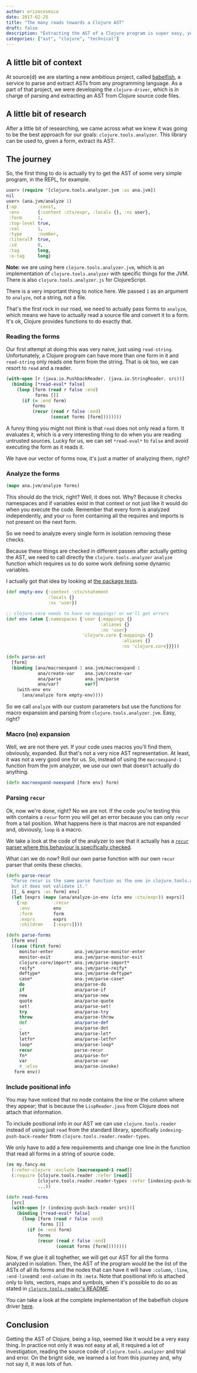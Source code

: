 ```yaml
---
author: erizocosmico
date: 2017-02-25
title: "The many roads towards a Clojure AST"
draft: false
description: "Extracting the AST of a Clojure program is super easy, you could think. It is a lisp, after all. We will be explaining our journey trying to extract the AST of Clojure programs using the `clojure.tools.analyzer` and how it was not as trivial as we thought."
categories: ["ast", "clojure", "technical"]
---
```


## A little bit of context

At source{d} we are starting a new ambitious project, called [babelfish](https://github.com/bblfsh), a service to parse and extract ASTs from any programming language. As a part of that project, we were developing the `clojure-driver`, which is in charge of parsing and extracting an AST from Clojure source code files.

## A little bit of research

After a little bit of researching, we came across what we knew it was going to be the best approach for our goals: `clojure.tools.analyzer`. This library can be used to, given a form, extract its AST.

## The journey

So, the first thing to do is actually try to get the AST of some very simple program, in the REPL, for example.

```clojure
user> (require '[clojure.tools.analyzer.jvm :as ana.jvm])
nil
user> (ana.jvm/analyze 1)
{:op        :const,
 :env       {:context :ctx/expr, :locals {}, :ns user},
 :form      1,
 :top-level true,
 :val       1,
 :type      :number,
 :literal?  true,
 :id        0,
 :tag       long,
 :o-tag     long}
```

**Note:** we are using here `clojure.tools.analyzer.jvm`, which is an implementation of `clojure.tools.analyzer` with specific things for the JVM. There is also `clojure.tools.analyzer.js` for ClojureScript.

There is a very important thing to notice here. We passed `1` as an argument to `analyze`, not a string, not a file. 

That's the first rock in our road, we need to actually pass forms to `analyze`, which means we have to actually read a source file and convert it to a form.
It's ok, Clojure provides functions to do exactly that.

### Reading the forms

Our first attempt at doing this was very naive, just using `read-string`. Unfortunately, a Clojure program can have more than one form in it and `read-string` only reads one form from the string.
That is ok too, we can resort to `read` and a reader.

```clojure
(with-open [r (java.io.PushbackReader. (java.io.StringReader. src))]
  (binding [*read-eval* false]
    (loop [form (read r false :end)
           forms []]
      (if (= :end form)
          forms
          (recur (read r false :end)
                 (concat forms [form])))))))
```

A funny thing you might not think is that `read` does not only read a form. It evaluates it, which is a very interesting thing to do when you are reading untrusted sources. Lucky for us, we can set `*read-eval*` to `false` and avoid executing the form as it reads it.

We have our vector of forms now, it's just a matter of analyzing them, right?

### Analyze the forms

```clojure
(mapv ana.jvm/analyze forms)
```

This should do the trick, right? Well, it does not.
Why? Because it checks namespaces and if variables exist in that context or not just like it would do when you execute the code. Remember that every form is analyzed independently, and your `ns` form containing all the requires and imports is not present on the next form.

So we need to analyze every single form in isolation removing these checks.

Because these things are checked in different passes after actually getting the AST, we need to call directly the `clojure.tools.analyzer` `analyze` function which requires us to do some work defining some dynamic variables.

I actually got that idea by looking at [the package tests](https://github.com/clojure/tools.analyzer/blob/master/src/test/clojure/clojure/tools/analyzer/core_test.clj#L54-L63).

```clojure
(def empty-env {:context :ctx/statement
                :locals {}
                :ns 'user})

;; clojure.core needs to have no mappings! or we'll get errors
(def env (atom {:namespaces {'user {:mappings {}
                                    :aliases {}
                                    :ns 'user}
                             'clojure.core {:mappings {}
                                            :aliases {}
                                            :ns 'clojure.core}}}))

(defn parse-ast
  [form]
  (binding [ana/macroexpand-1 ana.jvm/macroexpand-1
            ana/create-var    ana.jvm/create-var
            ana/parse         ana.jvm/parse
            ana/var?          var?]
    (with-env env
      (ana/analyze form empty-env))))
```

So we call `analyze` with our custom parameters but use the functions for macro expansion and parsing from `clojure.tools.analyzer.jvm`. Easy, right?

### Macro (no) expansion

Well, we are not there yet. If your code uses macros you'll find them, obviously, expanded. But that's not a very nice AST representation. At least, it was not a very good one for us. So, instead of using the `macroexpand-1` function from the jvm analyzer, we use our own that doesn't actually do anything.

```clojure
(defn macroexpand-noexpand [form env] form)
```

### Parsing `recur`

Ok, now we're done, right? No we are not. If the code you're testing this with contains a `recur` form you will get an error because you can only `recur` from a tail position. What happens here is that macros are not expanded and, obviously, `loop` is a macro.

We take a look at the code of the analyzer to see that it actually has a [`recur` parser where this behaviour is specifically checked](https://crossclj.info/ns/org.clojure/tools.analyzer/0.6.9/clojure.tools.analyzer.html#_parse-recur).

What can we do now? Roll our own parse function with our own `recur` parser that omits these checks.

```clojure
(defn parse-recur
  "Parse recur is the same parse function as the one in clojure.tools.analyzer
  but it does not validate it."
  [[_ & exprs :as form] env]
  (let [exprs (mapv (ana/analyze-in-env (ctx env :ctx/expr)) exprs)]
    {:op          :recur
     :env         env
     :form        form
     :exprs       exprs
     :children    [:exprs]}))

(defn parse-forms
  [form env]
  ((case (first form)
     monitor-enter        ana.jvm/parse-monitor-enter
     monitor-exit         ana.jvm/parse-monitor-exit
     clojure.core/import* ana.jvm/parse-import*
     reify*               ana.jvm/parse-reify*
     deftype*             ana.jvm/parse-deftype*
     case*                ana.jvm/parse-case*
     do                   ana/parse-do
     if                   ana/parse-if
     new                  ana/parse-new
     quote                ana/parse-quote
     set!                 ana/parse-set!
     try                  ana/parse-try
     throw                ana/parse-throw
     def                  ana/parse-def
     .                    ana/parse-dot
     let*                 ana/parse-let*
     letfn*               ana/parse-letfn*
     loop*                ana/parse-loop*
     recur                parse-recur
     fn*                  ana/parse-fn*
     var                  ana/parse-var
     #_:else              ana/parse-invoke)
   form env))
```

### Include positional info

You may have noticed that no node contains the line or the column where they appear; that is because the `LispReader.java` from Clojure does not attach that information.

To include positional info in our AST we can use `clojure.tools.reader` instead of using just `read` from the standard library, specifically `indexing-push-back-reader` from `clojure.tools.reader.reader-types`.

We only have to add a few requirements and change one line in the function that read all forms in a string of source code.

```clojure
(ns my.fancy.ns
  (:refer-clojure :exclude [macroexpand-1 read])
  (:require [clojure.tools.reader :refer [read]]
            [clojure.tools.reader.reader-types :refer [indexing-push-back-reader]]
            ...))

(defn read-forms
  [src]
  (with-open [r (indexing-push-back-reader src))]
    (binding [*read-eval* false]
      (loop [form (read r false :end)
             forms []]
        (if (= :end form)
            forms
            (recur (read r false :end)
                   (concat forms [form])))))))
```

Now, if we glue it all toghether, we will get our AST for all the forms analyzed in isolation. Then, the AST of the program would be the list of the ASTs of all its forms and the nodes that can have it will have `:column`, `:line`, `:end-line`and `:end-column` in its `:meta`. Note that positional info is attached only to lists, vectors, maps and symbols, when it's possible to do so as stated in [`clojure.tools.reader`'s README](https://github.com/clojure/tools.reader#rationale).

You can take a look at the complete implementation of the babelfish clojure driver [here](https://github.com/bblfsh/clojure-driver).

## Conclusion

Getting the AST of Clojure, being a lisp, seemed like it would be a very easy thing. In practice not only it was not easy at all, it required a lot of investigation, reading the source code of `clojure.tools.analyzer` and trial and error.
On the bright side, we learned a lot from this journey and, why not say it, it was lots of fun.
